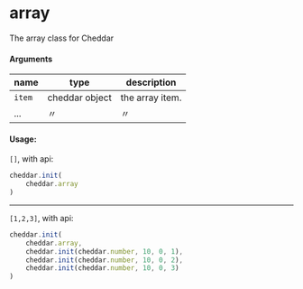 # array

The array class for Cheddar

#### Arguments

| name | type | description |
| ---- | ---- | ----------- |
| `item` | cheddar object | the array item. |
| ...  | 〃 | 〃 |

#### Usage:
`[]`, with api:
```js
cheddar.init(
    cheddar.array
)
```
---
`[1,2,3]`, with api:
```js
cheddar.init(
    cheddar.array,
    cheddar.init(cheddar.number, 10, 0, 1),
    cheddar.init(cheddar.number, 10, 0, 2),
    cheddar.init(cheddar.number, 10, 0, 3)
)
```
